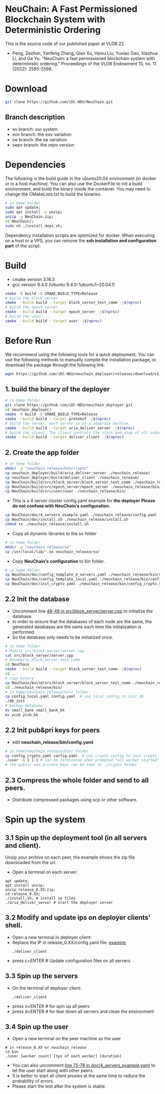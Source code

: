 # NeuChain: A Fast Permissioned Blockchain System with Deterministic Ordering
This is the source code of our published paper at VLDB 22.
* Peng, Zeshun, Yanfeng Zhang, Qian Xu, Haixu Liu, Yuxiao Gao, Xiaohua Li, and Ge Yu. "NeuChain: a fast permissioned blockchain system with deterministic ordering." Proceedings of the VLDB Endowment 15, no. 11 (2022): 2585-2598.
# Download
```sh
git clone https://github.com/iDC-NEU/NeuChain.git
```
## Branch description
* ev branch: our system
* eov branch: the eov variation
* oe branch: the oe variation
* oepv branch: the oepv version

# Dependencies
The following is the build guide in the ubuntu20.04 environment (in docker or in a host machine).
You can also use the DockerFile to init a build environment, and build the binary inside the container.
You may need to change the CMakeLists.txt to build the binaries.
```sh
# in home folder
sudo apt update;
sudo apt install -y unzip;
unzip -q NeuChain.zip;
cd NeuChain/;
sudo sh ./install_deps.sh;
```
Dependency installation scripts are optimized for docker.
When executing on a host or a VPS, you can remove the **ssh installation and configuration part** of the script.

# Build
* cmake version 3.16.3
* gcc version 9.4.0 (Ubuntu 9.4.0-1ubuntu1~20.04.1)
```sh
cmake -B build -D CMAKE_BUILD_TYPE=Release
# build the block server
cmake --build build --target block_server_test_comm -j$(nproc)
# build the epoch server
cmake --build build --target epoch_server -j$(nproc)
# build the user
cmake --build build --target user -j$(nproc)
```

# Before Run
We recommend using the following tools for a quick deployment.
You can use the following methods to manually compile the installation package, or download the package through the following link.
```sh
wget https://github.com/iDC-NEU/neuchain_deployer/releases/download/v1.1/release_0.30_v5.zip
```

## 1. build the binary of the deployer
```sh
# in home folder
git clone https://github.com/iDC-NEU/neuchain_deployer.git
cd neuchain_deployer/
cmake -B build -D CMAKE_BUILD_TYPE=Release
cmake --build build --target protobuf -j$(nproc)
# build the server, each server is on a separate machine.
cmake --build build --target aria_deliver_server -j$(nproc)
# build the client, The client controls the start and stop of all nodes
cmake --build build --target deliver_client -j$(nproc)
```
## 2. Create the app folder
```sh
# in home folder
mkdir -p "neuchain_release/bin/crypto"
cp neuchain_deployer/build/aria_deliver_server ./neuchain_release/
cp neuchain_deployer/build/deliver_client ./neuchain_release/
cp NeuChain/build/src/block_server/block_server_test_comm ./neuchain_release/bin/
cp NeuChain/build/src/epoch_server/epoch_server ./neuchain_release/bin/
cp NeuChain/build/src/user/user ./neuchain_release/bin/
```
* This is a 4 server cluster config.yaml example for **the deployer**
**Please do not confuse with NeuChain's configuration.**
```sh
cp NeuChain/doc/4_servers_example.yaml ./neuchain_release/config.yaml
cp NeuChain/doc/install.sh ./neuchain_release/install.sh
chmod +x ./neuchain_release/install.sh
```
* Copy all dynamic libraries to the so folder
```sh
# in home folder
mkdir -p "neuchain_release/so"
cp /usr/local/lib/*.so neuchain_release/so/
```

* Copy **NeuChain's configuration** to bin folder.
```sh
# in home folder
cp NeuChain/doc/config_template_4_servers.yaml ./neuchain_release/bin/config-template.yaml
cp NeuChain/doc/config_template_local.yaml ./neuchain_release/bin/config_local.yaml
cp NeuChain/doc/init_crypto.yaml ./neuchain_release/bin/config_crypto.yaml
```
## 2.2 Init the database
* Uncomment line [48-49 in src/block_server/server.cpp](src/block_server/server.cpp) to initialize the database.
* In order to ensure that the databases of each node are the same, the generated databases are the same each time the initialization is performed.
* So the database only needs to be initialized once.
```sh
# in home folder
# Modify src/block_server/server.cpp
cat src/block_server/server.cpp
# Recompile block_server_test_comm
cd NeuChain
cmake --build build --target block_server_test_comm -j$(nproc)
cd ..
# copy binary
cp NeuChain/build/src/block_server/block_server_test_comm ./neuchain_release/bin/db_init
cd ./neuchain_release/bin/
# in home/neuchain_release/bin/ folder
cp config_local.yaml config.yaml  # use local config to init db
./db_init
# backup database
mv small_bank small_bank_bk
mv ycsb ycsb_bk
```
## 2.2 Init pub&pri keys for peers
* edit **neuchain_release/bin/config.yaml**
```sh
# in home/neuchain_release/bin/ folder
cp config_crypto.yaml config.yaml  # use crypto config to init crypto
./user -b 1 1 1 # Can be terminated when prompted "all worker started"
# the public and private keys can be seen in ./crypto folder
```
## 2.3 Compress the whole folder and send to all peers.
* Distribute compressed packages using scp or other software.

# Spin up the system

## 3.1 Spin up the deployment tool (in all servers and client).
Unzip your archive on each peer, the example shows the zip file downloaded from the url.
* Open a terminal on each server:
```shell
apt update;
apt install unzip;
unzip release_0.XX.zip;
cd release_0.XX;
./install.sh; # install so files
./aria_deliver_server # start the deployer server
```
## 3.2 Modify and update ips on deployer clients' shell.
* Open a new terminal in deployer client:
* Replace the IP in release_0.XX/config.yaml file. [example](doc/4_servers_example.yaml)

```shell
   ./deliver_client
```
* press c+ENTER # Update configuration files on all servers

## 3.3 Spin up the servers
* On the terminal of deployer client:
```shell
   ./deliver_client
```
* press o+ENTER # for spin up all peers
* press d+ENTER # for tear down all servers and clean the environment

## 3.4 Spin up the user
* Open a new terminal on the peer machine as the user
```shell
# in release_0.XX or neuchain_release
cd bin
./user [worker count] [tps of each worker] [duration]
```
* You can also uncomment [line 75-78 in doc/4_servers_example.yaml](doc/4_servers_example.yaml) to let the user start along with other peers.
* It is better to start all client proxies at the same time to reduce the probability of errors.
* Please start the test after the system is stable.
